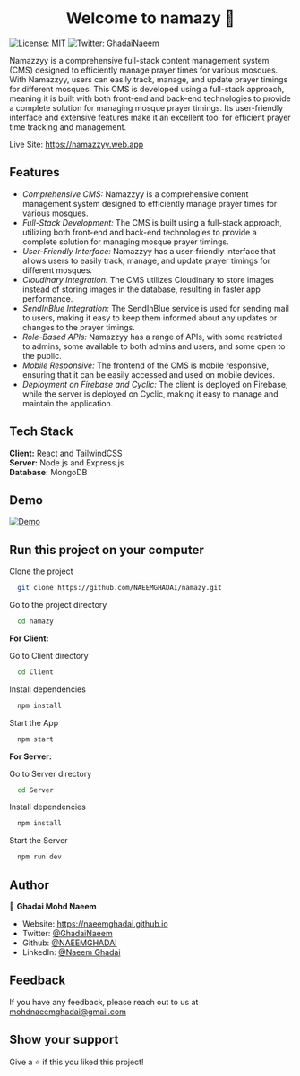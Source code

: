 <h1 align="center">Welcome to namazy 👋</h1>
<p>
  <a href="#" target="_blank">
    <img alt="License: MIT" src="https://img.shields.io/badge/License-MIT-yellow.svg" />
  </a>
  <a href="https://twitter.com/GhadaiNaeem" target="_blank">
    <img alt="Twitter: GhadaiNaeem" src="https://img.shields.io/twitter/follow/GhadaiNaeem.svg?style=social" />
  </a>
</p>

Namazzyy is a comprehensive full-stack content management system (CMS) designed to efficiently manage prayer times for various mosques. With Namazzyy, users can easily track, manage, and update prayer timings for different mosques. This CMS is developed using a full-stack approach, meaning it is built with both front-end and back-end technologies to provide a complete solution for managing mosque prayer timings. Its user-friendly interface and extensive features make it an excellent tool for efficient prayer time tracking and management.

Live Site: https://namazzyy.web.app

## Features

- *Comprehensive CMS:* Namazzyy is a comprehensive content management system designed to efficiently manage prayer times for various mosques.
- *Full-Stack Development:* The CMS is built using a full-stack approach, utilizing both front-end and back-end technologies to provide a complete solution for managing mosque prayer timings.
- *User-Friendly Interface:* Namazzyy has a user-friendly interface that allows users to easily track, manage, and update prayer timings for different mosques.
- *Cloudinary Integration:* The CMS utilizes Cloudinary to store images instead of storing images in the database, resulting in faster app performance.
- *SendInBlue Integration:* The SendInBlue service is used for sending mail to users, making it easy to keep them informed about any updates or changes to the prayer timings.
- *Role-Based APIs:* Namazzyy has a range of APIs, with some restricted to admins, some available to both admins and users, and some open to the public.
- *Mobile Responsive:* The frontend of the CMS is mobile responsive, ensuring that it can be easily accessed and used on mobile devices.
- *Deployment on Firebase and Cyclic:* The client is deployed on Firebase, while the server is deployed on Cyclic, making it easy to manage and maintain the application.

## Tech Stack

**Client:** React and TailwindCSS <br/>
**Server:** Node.js and Express.js <br/>
**Database:** MongoDB 

## Demo

[![Demo](https://user-images.githubusercontent.com/51822103/223980003-0ea88c76-f2eb-4c1a-b996-3da4d6904bfe.png)](https://www.youtube.com/watch?v=86eUpUEQhmc)


## Run this project on your computer

Clone the project

```bash
  git clone https://github.com/NAEEMGHADAI/namazy.git
```

Go to the project directory

```bash
  cd namazy
```

**For Client:**

Go to Client directory

```bash
  cd Client
```

Install dependencies

```bash
  npm install
```

Start the App

```bash
  npm start
```

**For Server:**

Go to Server directory

```bash
  cd Server
```

Install dependencies

```bash
  npm install
```

Start the Server

```bash
  npm run dev
```

## Author

👤 **Ghadai Mohd Naeem**

* Website: https://naeemghadai.github.io
* Twitter: [@GhadaiNaeem](https://twitter.com/GhadaiNaeem)
* Github: [@NAEEMGHADAI](https://github.com/NAEEMGHADAI)
* LinkedIn: [@Naeem Ghadai](https://linkedin.com/in/naeem-ghadai)

## Feedback

If you have any feedback, please reach out to us at mohdnaeemghadai@gmail.com

## Show your support

Give a ⭐️ if this you liked this project!

